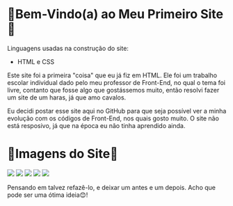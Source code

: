 <h1>🌼Bem-Vindo(a) ao Meu Primeiro Site🌼</h1>

Linguagens usadas na construção do site:
<ul>
  <li> HTML e CSS </li>
</ul>

Este site foi a primeira "coisa" que eu já fiz em HTML. Ele foi um trabalho escolar individual dado pelo meu professor de Front-End, no qual o tema foi livre, contanto que fosse algo que gostássemos muito, então resolvi fazer um site de um haras, já que amo cavalos.

Eu decidi postar esse site aqui no GitHub para que seja possível ver a minha evolução com os códigos de Front-End, nos quais gosto muito. O site não está resposivo, já que na época eu não tinha aprendido ainda.

<h1>🌼Imagens do Site🌼</h1>
<img src="https://user-images.githubusercontent.com/99284224/199636164-4b111425-6224-43e3-ac08-79c8f4738cc7.png">
<img src="https://user-images.githubusercontent.com/99284224/199636244-7d82ef47-1735-4637-b321-13ee02b368dc.png">
<img src="https://user-images.githubusercontent.com/99284224/199636342-577c95bb-b6ab-4bcd-a43c-0137a70d97e2.png">
<img src="https://user-images.githubusercontent.com/99284224/199636387-40d48043-a6e7-49f1-8fcc-771d626e0209.png">
<img src="https://user-images.githubusercontent.com/99284224/199636431-215b278d-677a-4c7c-b777-a1bb640cfca2.png">

Pensando em talvez refazê-lo, e deixar um antes e um depois. Acho que pode ser uma ótima ideia😊!
